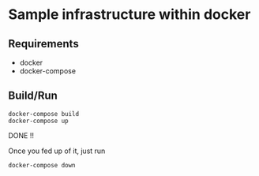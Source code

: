 # Sample infrastructure within docker

## Requirements

* docker
* docker-compose

## Build/Run

```aidl
docker-compose build
docker-compose up
```

DONE !!

Once you fed up of it, just run

```aidl
docker-compose down
```